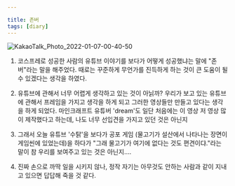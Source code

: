 ```yaml
---

title: 존버
tags: [diary]
---
```


![KakaoTalk_Photo_2022-01-07-00-40-50](https://user-images.githubusercontent.com/50545088/148409016-4708feca-3b33-44bb-9820-01343a214e34.jpeg)


1. 코스프레로 성공한 사람의 유튜브 이야기를 보다가 어떻게 성공했냐는 말에 "존버"라는 말을 해주었다. 때로는 꾸준하게 무언가를 진득하게 하는 것이 큰 도움이 될 수 있겠다는 생각을 하였다.

2. 유튜브에 관해서 너무 어렵게 생각하고 있는 것이 아닑까? 우리가 보고 있는 유튜브에 관해서 프레임을 가지고 생각을 하게 되고 그러한 영상들만 만들고 있다는 생각을 하게 되었다. 마인크래프트 유튜버 'dream'도 일단 처음에는 이 영상 저 영상 많이 제작했다고 하는데, 나도 너무 선입견을 가지고 있던 것은 아닌지

3. 그래서 오늘 유튜브 '수탉'을 보다가 공포 게임 (물고기가 설산에서 나타나는 장면이 게임씬에 있었는데)을 하다가 "그래 물고기가 여기에 없다는 것도 편견이댜."라는 말이 참 우리를 보여주고 있는 것은 아닌지....

4. 진짜 손으로 까딱 일을 시키지 않나, 정작 자기는 아무것도 안하는 사람과 같이 지내고 있으면 답답해 죽을 것 같다.